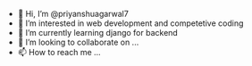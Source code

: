 - 👋 Hi, I’m @priyanshuagarwal7
- 👀 I’m interested in web development and competetive coding
- 🌱 I’m currently learning django for backend
- 💞️ I’m looking to collaborate on ...
- 📫 How to reach me ...

<!---
priyanshuagarwal7/priyanshuagarwal7 is a ✨ special ✨ repository because its `README.md` (this file) appears on your GitHub profile.
You can click the Preview link to take a look at your changes.
--->
